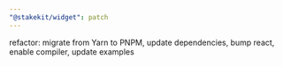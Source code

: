 ```yaml
---
"@stakekit/widget": patch
---
```


refactor: migrate from Yarn to PNPM, update dependencies, bump react, enable compiler, update examples

